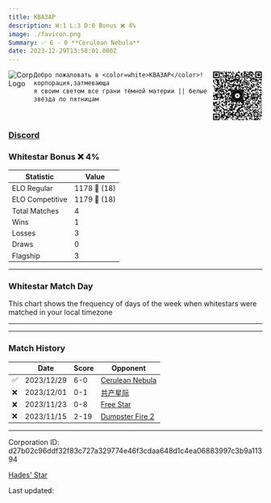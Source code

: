 ```yaml
---
title: ​КВАЗАР
description: W:1 L:3 D:0 Bonus ❌ 4%
image: ./favicon.png
Summary: ✅ 6 - 0 **Cerulean Nebula**
date: 2023-12-29T13:58:01.000Z
---
```

<head>
<link rel="icon" type="image/x-icon" href="./favicon.ico">
</head>
<img align="left" width="50" height="50" src="./favicon.ico" alt="Corp Logo"><img align="right" width="100" height="100" src="./qr.png" alt="QR Code">

```
Добро пожаловать в <color=white>КВАЗАР</color>! корпорация,затмевающа
я своим светом все грани тёмной материи || белые звёзда по пятницам
```
<br>

### [Discord](https://discord.gg/https://discord.com/invite/cQeTUP2e4b)
### Whitestar Bonus ❌ 4%

| Statistic | Value |
| --- | --- |
| ELO Regular | 1178 🔺  (18)|
| ELO Competitive | 1179 🔺  (18)|
| Total Matches | 4 |
| Wins | 1 |
| Losses | 3 |
| Draws | 0 |
| Flagship | 3 |

---

### Whitestar Match Day

This chart shows the frequency of days of the week when whitestars were matched in your local timezone

<!-- Load Chart.js from jsDelivr CDN -->
<script src="https://cdn.jsdelivr.net/npm/chart.js@4.0.1"></script>

<!-- Create a canvas element where the chart will be rendered -->
<canvas id="myChart" width="400" height="200"></canvas>

<!-- JavaScript code to render the bar chart -->
<script>
    document.addEventListener("DOMContentLoaded", function() {
        // Ensure scanTime is an array; if empty, handle accordingly
        let timestamps = [1703426281,1701007627,1700316361,1699635217];

        const fontColor = 'rgba(64, 128, 160, 1)';

        // Function to convert Unix timestamps to day of the week (0=Sunday, 6=Saturday)
        function getDayOfWeek(timestamp) {
            return new Date(timestamp * 1000).getDay();
        }

        // Initialize an array to count occurrences for each day of the week
        let dayCounts = [0, 0, 0, 0, 0, 0, 0];

        // Populate the dayCounts array based on the scanTime data
        timestamps.forEach(ts => {
            let dayOfWeek = getDayOfWeek(ts);
            dayCounts[dayOfWeek]++;
        });

        // Chart.js configuration for the bar chart
        const data = {
            labels: ['Sunday', 'Monday', 'Tuesday', 'Wednesday', 'Thursday', 'Friday', 'Saturday'],
            datasets: [{
                data: dayCounts,
                backgroundColor: [
                    'rgba(0, 191, 255, 0.2)',   // Deep Sky Blue (Sunday)
                    'rgba(135, 206, 250, 0.2)', // Light Sky Blue (Monday)
                    'rgba(173, 216, 230, 0.2)', // Light Blue (Tuesday)
                    'rgba(214, 236, 243, 0.2)', // Custom light blue (Wednesday)
                    'rgba(173, 216, 230, 0.2)', // Light Blue (Thursday)
                    'rgba(135, 206, 250, 0.2)', // Light Sky Blue (Friday)
                    'rgba(0, 191, 255, 0.2)'    // Deep Sky Blue (Saturday)
                ],
                borderColor: [
                    'rgba(0, 191, 255, 1)',
                    'rgba(135, 206, 250, 1)',
                    'rgba(173, 216, 230, 1)',
                    'rgba(214, 236, 243, 1)',
                    'rgba(173, 216, 230, 1)',
                    'rgba(135, 206, 250, 1)',
                    'rgba(0, 191, 255, 1)'
                ],
                borderWidth: 1,
                minBarLength: 5
            }]
        };

        const config = {
            type: 'bar',
            data: data,
            options: {
                scales: {
                    y: {
                        beginAtZero: true,
                        ticks: {
                            stepSize: 1,
                            color: fontColor
                        },
                        grid: {
                            color: 'rgba(255, 255, 255, 0.2)'
                        }
                    },
                    x: {
                        ticks: {
                            color: fontColor
                        },
                        grid: {
                            display: false 
                        }
                    }
                },
                plugins: {
                    legend: {
                        display: false
                    }
                }
            }
        };

        // Render the chart
        const ctx = document.getElementById('myChart').getContext('2d');
        const myChart = new Chart(ctx, config);
    });
</script>
    
---

---
### Match History

|  | Date | Score | Opponent |
| --- | --- | --- | --- |
| ✅ | 2023/12/29 | 6-0 | [Cerulean Nebula](https://ws.tsl.rocks/corp/b76233469d1b4590ef63daba47aeb4239d428cb0804768d58f7e891418b91f81/) |
| ❌ | 2023/12/01 | 0-1 | [共产星际](https://ws.tsl.rocks/corp/5cb42bdae108ad850e61479922e7d8cb4d5b7be7b8ac2f64fc828d3b88046737/) |
| ❌ | 2023/11/23 | 0-8 | [Free Star](https://ws.tsl.rocks/corp/3970e813bec9126438bee62e337f181cf80eef7babc4a233b5b3df6003a3b9cf/) |
| ❌ | 2023/11/15 | 2-19 | [Dumpster Fire 2](https://ws.tsl.rocks/corp/37d473dec00d4d68e29963e3b423670aac735e7c1f256276e6c2e7d62180b0f8/) |

---
Corporation ID: d27b02c96ddf32f83c727a329774e46f3cdaa648d1c4ea06883997c3b9a11394

[Hades' Star](https://www.hadesstar.com)
<script src="/assets/localtime.js"></script>
<div>
  Last updated: <span class="last-updated-date" data-unix-time="1703858281"></span>
</div>